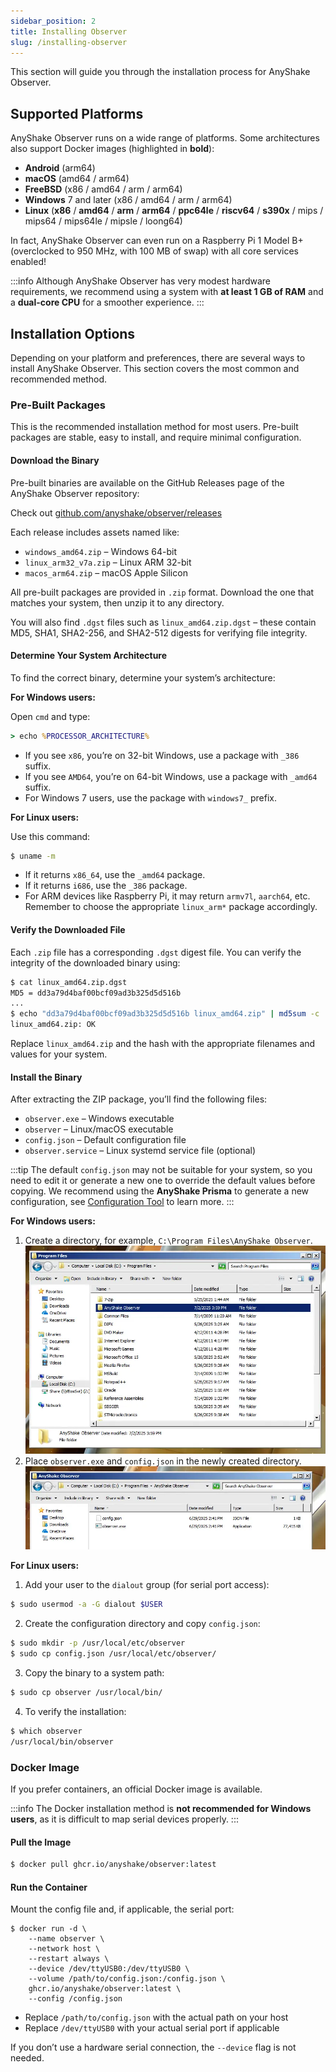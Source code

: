 ```yaml
---
sidebar_position: 2
title: Installing Observer
slug: /installing-observer
---
```


This section will guide you through the installation process for AnyShake Observer.

## Supported Platforms

AnyShake Observer runs on a wide range of platforms. Some architectures also support Docker images (highlighted in **bold**):

- **Android** (arm64)
- **macOS** (amd64 / arm64)
- **FreeBSD** (x86 / amd64 / arm / arm64)
- **Windows** 7 and later (x86 / amd64 / arm / arm64)
- **Linux** (**x86** / **amd64** / **arm** / **arm64** / **ppc64le** / **riscv64** / **s390x** / mips / mips64 / mips64le / mipsle / loong64)

In fact, AnyShake Observer can even run on a Raspberry Pi 1 Model B+ (overclocked to 950 MHz, with 100 MB of swap) with all core services enabled!

:::info
Although AnyShake Observer has very modest hardware requirements, we recommend using a system with **at least 1 GB of RAM** and a **dual-core CPU** for a smoother experience.
:::

## Installation Options

Depending on your platform and preferences, there are several ways to install AnyShake Observer. This section covers the most common and recommended method.

### Pre-Built Packages

This is the recommended installation method for most users. Pre-built packages are stable, easy to install, and require minimal configuration.

#### Download the Binary

Pre-built binaries are available on the GitHub Releases page of the AnyShake Observer repository:

Check out [github.com/anyshake/observer/releases](https://github.com/anyshake/observer/releases)

Each release includes assets named like:

- `windows_amd64.zip` – Windows 64-bit
- `linux_arm32_v7a.zip` – Linux ARM 32-bit
- `macos_arm64.zip` – macOS Apple Silicon

All pre-built packages are provided in `.zip` format. Download the one that matches your system, then unzip it to any directory.

You will also find `.dgst` files such as `linux_amd64.zip.dgst` – these contain MD5, SHA1, SHA2-256, and SHA2-512 digests for verifying file integrity.

#### Determine Your System Architecture

To find the correct binary, determine your system’s architecture:

**For Windows users:**

Open `cmd` and type:

```cmd
> echo %PROCESSOR_ARCHITECTURE%
```

- If you see `x86`, you’re on 32-bit Windows, use a package with `_386` suffix.
- If you see `AMD64`, you’re on 64-bit Windows, use a package with `_amd64` suffix.
- For Windows 7 users, use the package with `windows7_` prefix.

**For Linux users:**

Use this command:

```bash
$ uname -m
```

- If it returns `x86_64`, use the `_amd64` package.
- If it returns `i686`, use the `_386` package.
- For ARM devices like Raspberry Pi, it may return `armv7l`, `aarch64`, etc. Remember to choose the appropriate `linux_arm*` package accordingly.

#### Verify the Downloaded File

Each `.zip` file has a corresponding `.dgst` digest file. You can verify the integrity of the downloaded binary using:

```bash
$ cat linux_amd64.zip.dgst
MD5 = dd3a79d4baf00bcf09ad3b325d5d516b
...
$ echo "dd3a79d4baf00bcf09ad3b325d5d516b linux_amd64.zip" | md5sum -c
linux_amd64.zip: OK
```

Replace `linux_amd64.zip` and the hash with the appropriate filenames and values for your system.

#### Install the Binary

After extracting the ZIP package, you’ll find the following files:

- `observer.exe` – Windows executable
- `observer` – Linux/macOS executable
- `config.json` – Default configuration file
- `observer.service` – Linux systemd service file (optional)

:::tip
The default `config.json` may not be suitable for your system, so you need to edit it or generate a new one to override the default values before copying. We recommend using the **AnyShake Prisma** to generate a new configuration, see [Configuration Tool](configuration-tool) to learn more.
:::

**For Windows users:**

1. Create a directory, for example, `C:\Program Files\AnyShake Observer`.
   ![Installation Directory](img/installing-observer/windows-directory.webp)
2. Place `observer.exe` and `config.json` in the newly created directory.
   ![Installation Files](img/installing-observer/windows-observer-files.webp)

**For Linux users:**

1. Add your user to the `dialout` group (for serial port access):

```bash
$ sudo usermod -a -G dialout $USER
```

2. Create the configuration directory and copy `config.json`:

```bash
$ sudo mkdir -p /usr/local/etc/observer
$ sudo cp config.json /usr/local/etc/observer/
```

3. Copy the binary to a system path:

```bash
$ sudo cp observer /usr/local/bin/
```

4. To verify the installation:

```bash
$ which observer
/usr/local/bin/observer
```

### Docker Image

If you prefer containers, an official Docker image is available.

:::info
The Docker installation method is **not recommended for Windows users**, as it is difficult to map serial devices properly.
:::

#### Pull the Image

```bash
$ docker pull ghcr.io/anyshake/observer:latest
```

#### Run the Container

Mount the config file and, if applicable, the serial port:

```
$ docker run -d \
    --name observer \
    --network host \
    --restart always \
    --device /dev/ttyUSB0:/dev/ttyUSB0 \
    --volume /path/to/config.json:/config.json \
    ghcr.io/anyshake/observer:latest \
    --config /config.json
```

- Replace `/path/to/config.json` with the actual path on your host
- Replace `/dev/ttyUSB0` with your actual serial port if applicable

If you don’t use a hardware serial connection, the `--device` flag is not needed.
